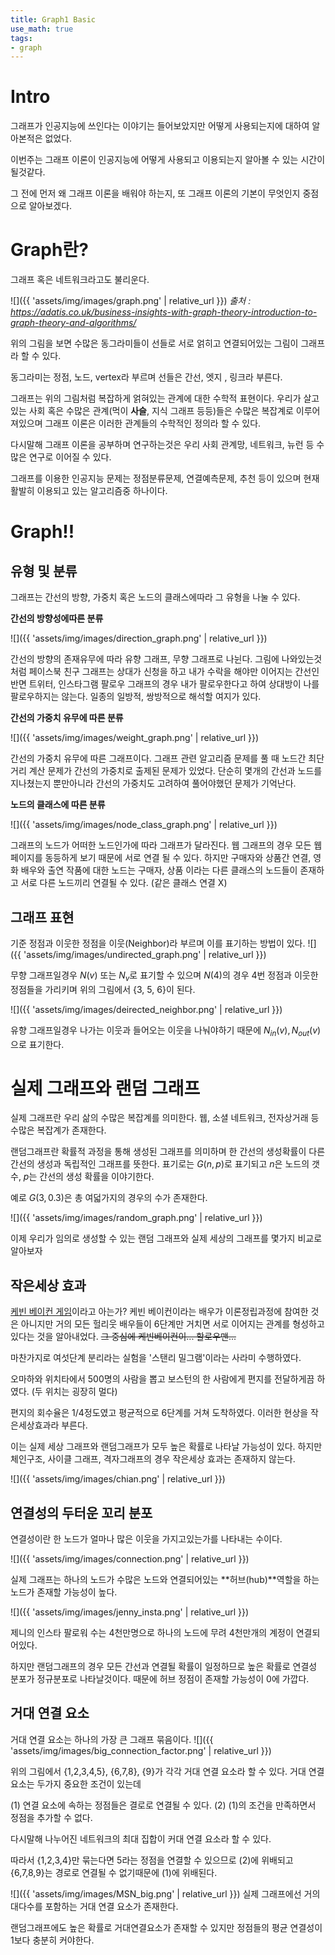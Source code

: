 ```yaml
---
title: Graph1 Basic
use_math: true
tags:
- graph
---
```


# Intro
그래프가 인공지능에 쓰인다는 이야기는 들어보았지만 어떻게 사용되는지에 대하여 알아본적은 없었다.

이번주는 그래프 이론이 인공지능에 어떻게 사용되고 이용되는지 알아볼 수 있는 시간이 될것같다.

그 전에 먼저 왜 그래프 이론을 배워야 하는지, 또 그래프 이론의 기본이 무엇인지 중점으로 알아보겠다.


# Graph란?
그래프 혹은 네트워크라고도 불리운다. 

![]({{ 'assets/img/images/graph.png' | relative_url }})
*출처 : https://adatis.co.uk/business-insights-with-graph-theory-introduction-to-graph-theory-and-algorithms/*

위의 그림을 보면 수많은 동그라미들이 선들로 서로 얽히고 연결되어있는 그림이 그래프라 할 수 있다.

동그라미는 정점, 노드, vertex라 부르며
선들은 간선, 엣지 , 링크라 부른다.

그래프는 위의 그림처럼 복잡하게 얽혀있는 관계에 대한 수학적 표현이다.
우리가 살고있는 사회 혹은 수많은 관계(먹이 **사슬**, 지식 그래프 등등)들은 수많은 복잡계로 이루어져있으며 그래프 이론은 이러한 관계들의 수학적인 정의라 할 수 있다.

다시말해 그래프 이론을 공부하며 연구하는것은 우리 사회 관계망, 네트워크, 뉴런 등 수많은 연구로 이어질 수 있다.

그래프를 이용한 인공지능 문제는 정점분류문제, 연결예측문제, 추천 등이 있으며 현재 활발히 이용되고 있는 알고리즘중 하나이다.

# Graph!!
## 유형 및 분류
그래프는 간선의 방향, 가중치 혹은 노드의 클래스에따라 그 유형을 나눌 수 있다.

**간선의 방향성에따른 분류**

![]({{ 'assets/img/images/direction_graph.png' | relative_url }})

간선의 방향의 존재유무에 따라 유향 그래프, 무향 그래프로 나뉜다. 그림에 나와있는것처럼 페이스북 친구 그래프는 상대가 신청을 하고 내가 수락을 해야만 이어지는 간선인 반면 트위터, 인스타그램 팔로우 그래프의 경우 내가 팔로우한다고 하여 상대방이 나를 팔로우하지는 않는다. 일종의 일방적, 쌍방적으로 해석할 여지가 있다.

**간선의 가중치 유무에 따른 분류**

![]({{ 'assets/img/images/weight_graph.png' | relative_url }})

간선의 가중치 유무에 따른 그래프이다. 그래프 관련 알고리즘 문제를 풀 때 노드간 최단거리 계산 문제가 간선의 가중치로 출제된 문제가 있었다. 단순히 몇개의 간선과 노드를 지나쳤는지 뿐만아니라 간선의 가중치도 고려하여 풀어야했던 문제가 기억난다. 

**노드의 클래스에 따른 분류**

![]({{ 'assets/img/images/node_class_graph.png' | relative_url }})

그래프의 노드가 어떠한 노드인가에 따라 그래프가 달라진다. 웹 그래프의 경우 모든 웹 페이지를 동등하게 보기 때문에 서로 연결 될 수 있다.
하지만 구매자와 상품간 연결, 영화 배우와 출연 작품에 대한 노드는 구매자, 상품 이라는 다른 클래스의 노드들이 존재하고 서로 다른 노드끼리 연결될 수 있다. (같은 클래스 연결 X) 

## 그래프 표현
기준 정점과 이웃한 정점을 이웃(Neighbor)라 부르며 이를 표기하는 방법이 있다.
![]({{ 'assets/img/images/undirected_graph.png' | relative_url }})

무향 그래프일경우 $N(v)$ 또는 $N_{v}$로 표기할 수 있으며 $N(4)$의 경우 4번 정점과 이웃한 정점들을 가리키며 위의 그림에서 {3, 5, 6}이 된다.

![]({{ 'assets/img/images/deirected_neighbor.png' | relative_url }})

유향 그래프일경우 나가는 이웃과 들어오는 이웃을 나눠야하기 때문에 $N_{in}(v), N_{out}(v)$으로 표기한다.


# 실제 그래프와 랜덤 그래프
실제 그래프란 우리 삶의 수많은 복잡계를 의미한다. 웹, 소셜 네트워크, 전자상거래 등 수많은 복잡계가 존재한다.

랜덤그래프란 확률적 과정을 통해 생성된 그래프를 의미하며 한 간선의 생성확률이 다른 간선의 생성과 독립적인 그래프를 뜻한다.
표기로는 $G(n,p)$로 표기되고 $n$은 노드의 갯수, $p$는 간선의 생성 확률을 이야기한다.

예로 $G(3, 0.3)$은 총 여덟가지의 경우의 수가 존재한다.

![]({{ 'assets/img/images/random_graph.png' | relative_url }})


이제 우리가 임의로 생성할 수 있는 랜덤 그래프와 실제 세상의 그래프를 몇가지 비교로 알아보자

## 작은세상 효과
[케빈 베이컨 게임](https://namu.wiki/w/6%EB%8B%A8%EA%B3%84%20%EB%B2%95%EC%B9%99)이라고 아는가? 
케빈 베이컨이라는 배우가 이론정립과정에 참여한 것은 아니지만 거의 모든 헐리웃 배우들이 6단계만 거치면 서로 이어지는 관계를 형성하고 있다는 것을 알아내었다.
~~그 중심에 케빈베이컨이... 할로우맨...~~


마찬가지로 여섯단계 분리라는 실험을 '스탠리 밀그램'이라는 사라미 수행하였다.

오마하와 위치타에서 500명의 사람을 뽑고 보스턴의 한 사람에게 편지를 전달하게끔 하였다. (두 위치는 굉장히 멀다)

편지의 회수율은 1/4정도였고 평균적으로 6단계를 거쳐 도착하였다.
이러한 현상을 작은세상효과라 부른다.

이는 실제 세상 그래프와 랜덤그래프가 모두 높은 확률로 나타날 가능성이 있다.
하지만 체인구조, 사이클 그래프, 격자그래프의 경우 작은세상 효과는 존재하지 않는다.

![]({{ 'assets/img/images/chian.png' | relative_url }})

## 연결성의 두터운  꼬리 분포
연결성이란 한 노드가 얼마나 많은 이웃을 가지고있는가를 나타내는 수이다.

![]({{ 'assets/img/images/connection.png' | relative_url }})

실제 그래프는 하나의 노드가 수많은 노드와 연결되어있는 **허브(hub)**역할을 하는 노드가 존재할 가능성이 높다.

![]({{ 'assets/img/images/jenny_insta.png' | relative_url }})

제니의 인스타 팔로워 수는 4천만명으로 하나의 노드에 무려 4천만개의 계정이 연결되어있다. 

하지만 랜덤그래프의 경우 모든 간선과 연결될 확률이 일정하므로 높은 확률로 연결성 분포가 정규분포로 나타날것이다.
때문에 허브 정점이 존재할 가능성이 0에 가깝다.


## 거대 연결 요소
거대 연결 요소는 하나의 가장 큰 그래프 묶음이다.
![]({{ 'assets/img/images/big_connection_factor.png' | relative_url }})

위의 그림에서 {1,2,3,4,5}, {6,7,8}, {9}가 각각 거대 연결 요소라 할 수 있다.
거대 연결요소는 두가지 중요한 조건이 있는데

$(1)$ 연결 요소에 속하는 정점들은 결로로 연결될 수 있다.
$(2)$ $(1)$의 조건을 만족하면서 정점을 추가할 수 없다.

다시말해 나누어진 네트워크의 최대 집합이 커대 연결 요소라 할 수 있다.

따라서 {1,2,3,4}만 묶는다면 5라는 정점을 연결할 수 있으므로 $(2)$에 위배되고
{6,7,8,9}는 경로로 연결될 수 없기때문에 $(1)$에 위배된다.

![]({{ 'assets/img/images/MSN_big.png' | relative_url }})
실제 그래프에선 거의 대다수를 포함하는 거대 연결 요소가 존재한다.

랜덤그래프에도 높은 확률로 거대연결요소가 존재할 수 있지만 정점들의 평균 연결성이 1보다 충분히 커야한다.
